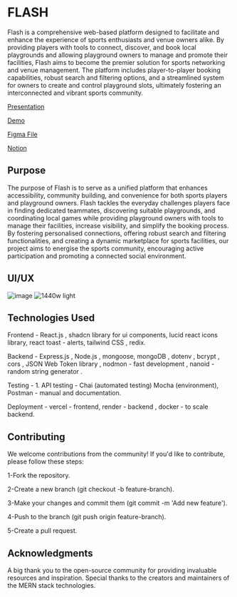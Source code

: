 
# FLASH

Flash is a comprehensive web-based platform designed to facilitate and enhance the experience of sports enthusiasts and venue owners alike. By providing players with tools to connect, discover, and book local playgrounds and allowing playground owners to manage and promote their facilities, Flash aims to become the premier solution for sports networking and venue management. The platform includes player-to-player booking capabilities, robust search and filtering options, and a streamlined system for owners to create and control playground slots, ultimately fostering an interconnected and vibrant sports community.


 [Presentation](https://www.canva.com/design/DAGVP9hVtkA/PWEuCrfdbsnZBA2jFLowcQ/edit?utm_content=DAGVP9hVtkA&utm_campaign=designshare&utm_medium=link2&utm_source=sharebutton)
 
 [Demo](https://flash-frontend-plum.vercel.app/)
 
 [Figma File](https://www.figma.com/design/XOjIZQVP5G1NAcg6dQ8m1N/Flash-Design?node-id=34104-3315&t=8KbkCdvUyHCv9lHx-1)

 [Notion](https://lovely-roast-85e.notion.site/Group-5-SE-Lab-Assignment-01-b436895c6af64d09bdedb16939d89f0c)

## Purpose

The purpose of Flash is to serve as a unified platform that enhances accessibility, community building, and convenience for both sports players and playground owners. Flash tackles the everyday challenges players face in finding dedicated teammates, discovering suitable playgrounds, and coordinating local games while providing playground owners with tools to manage their facilities, increase visibility, and simplify the booking process. By fostering personalised connections, offering robust search and filtering functionalities, and creating a dynamic marketplace for sports facilities, our project aims to energise the sports community, encouraging active participation and promoting a connected social environment.

## UI/UX

![image](https://github.com/user-attachments/assets/12222f0f-c8c7-44c4-b44b-3f6821451971)
![1440w light](https://github.com/user-attachments/assets/ed5f54fb-2597-426f-8e29-13010fd46261)



## Technologies Used

Frontend  -  React.js , shadcn library for ui components,  lucid react icons library,  react toast - alerts,  tailwind CSS , redix.

Backend  - Express.js , Node.js , mongoose,  mongoDB , dotenv , bcrypt , cors , JSON Web Token library , nodmon - fast development , nanoid - random string generator .

Testing - 1. API testing - Chai (automated testing) Mocha (environment), Postman - manual and documentation.

Deployment - vercel - frontend,  render  - backend , docker - to scale backend.
## Contributing

We welcome contributions from the community! If you'd like to contribute, please follow these steps:

1-Fork the repository.

2-Create a new branch (git checkout -b feature-branch).

3-Make your changes and commit them (git commit -m 'Add new feature').

4-Push to the branch (git push origin feature-branch).

5-Create a pull request.
## Acknowledgments

A big thank you to the open-source community for providing invaluable resources and inspiration. Special thanks to the creators and maintainers of the MERN stack technologies.
